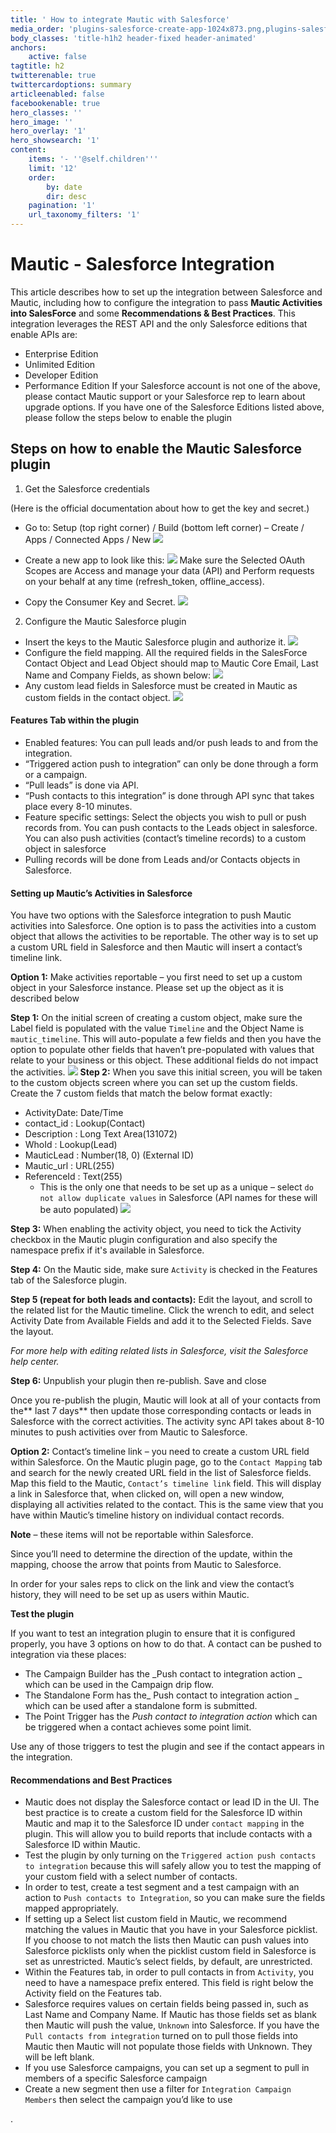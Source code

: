 ```yaml
---
title: ' How to integrate Mautic with Salesforce'
media_order: 'plugins-salesforce-create-app-1024x873.png,plugins-salesforce-create-app-form.png,plugins-salesforce-create-app-keys.png,plugins-salesforce-authorize.png,Screen-Shot-2018-10-10-at-11.40.25-AM.png,custom-fields-1024x393.png,plugins-salesforce-timeline-ddb2866a.png,plugins-salesforce-object-3f5313d3.png'
body_classes: 'title-h1h2 header-fixed header-animated'
anchors:
    active: false
tagtitle: h2
twitterenable: true
twittercardoptions: summary
articleenabled: false
facebookenable: true
hero_classes: ''
hero_image: ''
hero_overlay: '1'
hero_showsearch: '1'
content:
    items: '- ''@self.children'''
    limit: '12'
    order:
        by: date
        dir: desc
    pagination: '1'
    url_taxonomy_filters: '1'
---
```


# Mautic - Salesforce Integration

This article describes how to set up the integration between Salesforce and Mautic, including how to configure the integration to pass **Mautic Activities into SalesForce** and some **Recommendations & Best Practices**. This integration leverages the REST API and the only Salesforce editions that enable APIs are:
* Enterprise Edition
* Unlimited Edition
* Developer Edition
* Performance Edition
If your Salesforce account is not one of the above, please contact Mautic support or your Salesforce rep to learn about upgrade options.
If you have one of the Salesforce Editions listed above, please follow the steps below to enable the plugin

## Steps on how to enable the Mautic Salesforce plugin
1. Get the Salesforce credentials

(Here is the official documentation about how to get the key and secret.)

* Go to: Setup (top right corner) / Build (bottom left corner) – Create / Apps / Connected Apps / New
![](plugins-salesforce-create-app-1024x873.png)

*  Create a new app to look like this:
![](plugins-salesforce-create-app-form.png)
Make sure the Selected OAuth Scopes are Access and manage your data (API) and Perform requests on your behalf at any time (refresh_token, offline_access).
* Copy the Consumer Key and Secret.
![](plugins-salesforce-create-app-keys.png)

2. Configure the Mautic Salesforce plugin

* Insert the keys to the Mautic Salesforce plugin and authorize it.
![](plugins-salesforce-authorize.png)
*  Configure the field mapping.  All the required fields in the SalesForce Contact Object and Lead Object should map to Mautic Core Email, Last Name and Company Fields, as shown below:
![](Screen-Shot-2018-10-10-at-11.40.25-AM.png)
*  Any custom lead fields in Salesforce must be created in Mautic as custom fields in the contact object.
![](custom-fields-1024x393.png)
#### Features Tab within the plugin
* Enabled features: You can pull leads and/or push leads to and from the integration.
* “Triggered action push to integration” can only be done through a form or a campaign.
* “Pull leads” is done via API.
* “Push contacts to this integration” is done through API sync that takes place every 8-10 minutes.
* Feature specific settings: Select the objects you wish to pull or push records from. You can push contacts to the Leads object in salesforce. You can also push activities (contact’s timeline records) to a custom object in salesforce
* Pulling records will be done from Leads and/or Contacts objects in Salesforce.

#### Setting up Mautic’s Activities in Salesforce
You have two options with the Salesforce integration to push Mautic activities into Salesforce. One option is to pass the activities into a custom object that allows the activities to be reportable. The other way is to set up a custom URL field in Salesforce and then Mautic will insert a contact’s timeline link.

**Option 1:** Make activities reportable – you first need to set up a custom object in your Salesforce instance. Please set up the object as it is described below

**Step 1:** On the initial screen of creating a custom object, make sure the Label field is populated with the value `Timeline` and the Object Name is `mautic_timeline`. This will auto-populate a few fields and then you have the option to populate other fields that haven’t pre-populated with values that relate to your business or this object. These additional fields do not impact the activities.
![](plugins-salesforce-timeline-ddb2866a.png)
**Step 2:** When you save this initial screen, you will be taken to the custom objects screen where you can set up the custom fields. Create the 7 custom fields that match the below format exactly:
* ActivityDate: Date/Time
* contact_id : Lookup(Contact)
* Description : Long Text Area(131072)
* WhoId : Lookup(Lead)
* MauticLead : Number(18, 0) (External ID)
* Mautic_url : URL(255)
* ReferenceId : Text(255)
  *  This is the only one that needs to be set up as a unique – select `do not allow duplicate values` in Salesforce (API names for these will be auto populated)
 ![](plugins-salesforce-object-3f5313d3.png)

**Step 3:** When enabling the activity object, you need to tick the Activity checkbox in the Mautic plugin configuration and also specify the namespace prefix if it's available in Salesforce.

**Step 4:** On the Mautic side, make sure `Activity` is checked in the Features tab of the Salesforce plugin.

**Step 5 (repeat for both leads and contacts):** Edit the layout, and scroll to the related list for the Mautic timeline. Click the wrench to edit, and select Activity Date from Available Fields and add it to the Selected Fields. Save the layout.

_For more help with editing related lists in Salesforce, visit the Salesforce help center._

**Step 6:** Unpublish your plugin then re-publish. Save and close


Once you re-publish the plugin, Mautic will look at all of your contacts from the** last 7 days** then update those corresponding contacts or leads in Salesforce with the correct activities. The activity sync API takes about 8-10 minutes to push activities over from Mautic to Salesforce.

**Option 2:** Contact’s timeline link – you need to create a custom URL field within Salesforce. On the Mautic plugin page, go to the `Contact Mapping` tab and search for the newly created URL field in the list of Salesforce fields. Map this field to the Mautic, `Contact’s timeline link` field. This will display a link in Salesforce that, when clicked on, will open a new window, displaying all activities related to the contact. This is the same view that you have within Mautic’s timeline history on individual contact records. 

**Note** – these items will not be reportable within Salesforce.

Since you’ll need to determine the direction of the update, within the mapping, choose the arrow that points from Mautic to Salesforce.

In order for your sales reps to click on the link and view the contact’s history, they will need to be set up as users within Mautic.

**Test the plugin**

If you want to test an integration plugin to ensure that it is configured properly, you have 3 options on how to do that. A contact can be pushed to integration via these places:

* The Campaign Builder has the _Push contact to integration action _ which can be used in the Campaign drip flow.
* The Standalone Form has the_ Push contact to integration action _ which can be used after a standalone form is submitted.
* The Point Trigger has the _Push contact to integration action_ which can be triggered when a contact achieves some point limit.

Use any of those triggers to test the plugin and see if the contact appears in the integration.

#### Recommendations and Best Practices
* Mautic does not display the Salesforce contact or lead ID in the UI. The best practice is to create a custom field for the Salesforce ID within Mautic and map it to the Salesforce ID under `contact mapping` in the plugin. This will allow you to build reports that include contacts with a Salesforce ID within Mautic.
* Test the plugin by only turning on the `Triggered action push contacts to integration` because this will safely allow you to test the mapping of your custom field with a select number of contacts.
* In order to test, create a test segment and a test campaign with an action to `Push contacts to Integration`, so you can make sure the fields mapped appropriately.
* If setting up a Select list custom field in Mautic, we recommend matching the values in Mautic that you have in your Salesforce picklist. If you choose to not match the lists then Mautic can push values into Salesforce picklists only when the picklist custom field in Salesforce is set as unrestricted. Mautic’s select fields, by default, are unrestricted.
* Within the Features tab, in order to pull contacts in from `Activity`, you need to have a namespace prefix entered. This field is right below the Activity field on the Features tab.
* Salesforce requires values on certain fields being passed in, such as Last Name and Company Name. If Mautic has those fields set as blank then Mautic will push the value, `Unknown` into Salesforce. If you have the `Pull contacts from integration` turned on to pull those fields into Mautic then Mautic will not populate those fields with Unknown. They will be left blank.
* If you use Salesforce campaigns, you can set up a segment to pull in members of a specific Salesforce campaign
 * Create a new segment then use a filter for `Integration Campaign Members` then select the campaign you’d like to use







.

